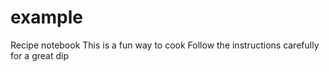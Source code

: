 # example
Recipe notebook
This is a fun way to cook
Follow the instructions carefully for a great dip

